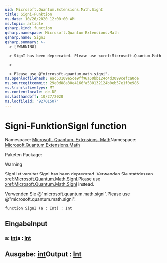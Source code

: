 ```yaml
---
uid: Microsoft.Quantum.Extensions.Math.SignI
title: Signi-Funktion
ms.date: 10/26/2020 12:00:00 AM
ms.topic: article
qsharp.kind: function
qsharp.namespace: Microsoft.Quantum.Extensions.Math
qsharp.name: SignI
qsharp.summary: >-
  > [!WARNING]

  > SignI has been deprecated. Please use <xref:Microsoft.Quantum.Math.SignI> instead.

  >

  > Please use @"microsoft.quantum.math.signi".
ms.openlocfilehash: eac53109e5ce9ff96a50bb124c4d3099cefca0de
ms.sourcegitcommit: 29e0d88a30e4166fa580132124b0eb57e1f0e986
ms.translationtype: MT
ms.contentlocale: de-DE
ms.lasthandoff: 10/27/2020
ms.locfileid: "92701507"
---
```

# <a name="signi-function"></a><span data-ttu-id="49a5c-102">Signi-Funktion</span><span class="sxs-lookup"><span data-stu-id="49a5c-102">SignI function</span></span>

<span data-ttu-id="49a5c-103">Namespace: [Microsoft. Quantum. Extensions. Math](xref:Microsoft.Quantum.Extensions.Math)</span><span class="sxs-lookup"><span data-stu-id="49a5c-103">Namespace: [Microsoft.Quantum.Extensions.Math](xref:Microsoft.Quantum.Extensions.Math)</span></span>

<span data-ttu-id="49a5c-104">Paketen [](https://nuget.org/packages/)</span><span class="sxs-lookup"><span data-stu-id="49a5c-104">Package: [](https://nuget.org/packages/)</span></span>


> [!WARNING]
> <span data-ttu-id="49a5c-105">Signi ist veraltet.</span><span class="sxs-lookup"><span data-stu-id="49a5c-105">SignI has been deprecated.</span></span> <span data-ttu-id="49a5c-106">Verwenden Sie stattdessen <xref:Microsoft.Quantum.Math.SignI>.</span><span class="sxs-lookup"><span data-stu-id="49a5c-106">Please use <xref:Microsoft.Quantum.Math.SignI> instead.</span></span>
>
> <span data-ttu-id="49a5c-107">Verwenden Sie @"microsoft.quantum.math.signi".</span><span class="sxs-lookup"><span data-stu-id="49a5c-107">Please use @"microsoft.quantum.math.signi".</span></span>



```qsharp
function SignI (a : Int) : Int
```


## <a name="input"></a><span data-ttu-id="49a5c-108">Eingabe</span><span class="sxs-lookup"><span data-stu-id="49a5c-108">Input</span></span>

### <a name="a--int"></a><span data-ttu-id="49a5c-109">a: [int](xref:microsoft.quantum.lang-ref.int)</span><span class="sxs-lookup"><span data-stu-id="49a5c-109">a : [Int](xref:microsoft.quantum.lang-ref.int)</span></span>





## <a name="output--int"></a><span data-ttu-id="49a5c-110">Ausgabe: [int](xref:microsoft.quantum.lang-ref.int)</span><span class="sxs-lookup"><span data-stu-id="49a5c-110">Output : [Int](xref:microsoft.quantum.lang-ref.int)</span></span>

